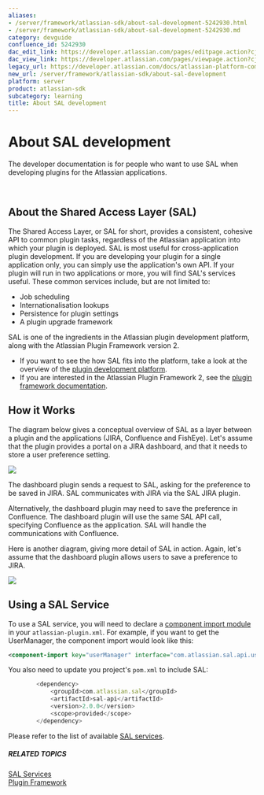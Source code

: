 ```yaml
---
aliases:
- /server/framework/atlassian-sdk/about-sal-development-5242930.html
- /server/framework/atlassian-sdk/about-sal-development-5242930.md
category: devguide
confluence_id: 5242930
dac_edit_link: https://developer.atlassian.com/pages/editpage.action?cjm=wozere&pageId=5242930
dac_view_link: https://developer.atlassian.com/pages/viewpage.action?cjm=wozere&pageId=5242930
legacy_url: https://developer.atlassian.com/docs/atlassian-platform-common-components/shared-access-layer/about-sal-development
new_url: /server/framework/atlassian-sdk/about-sal-development
platform: server
product: atlassian-sdk
subcategory: learning
title: About SAL development
---
```

# About SAL development

The developer documentation is for people who want to use SAL when developing plugins for the Atlassian applications.

 

## About the Shared Access Layer (SAL)

The Shared Access Layer, or SAL for short, provides a consistent, cohesive API to common plugin tasks, regardless of the Atlassian application into which your plugin is deployed. SAL is most useful for cross-application plugin development. If you are developing your plugin for a single application only, you can simply use the application's own API. If your plugin will run in two applications or more, you will find SAL's services useful. These common services include, but are not limited to:

-   Job scheduling
-   Internationalisation lookups
-   Persistence for plugin settings
-   A plugin upgrade framework

SAL is one of the ingredients in the Atlassian plugin development platform, along with the Atlassian Plugin Framework version 2.

-   If you want to see the how SAL fits into the platform, take a look at the overview of the <a href="/pages/createpage.action?spaceKey=SAL&amp;title=Atlassian+Plugin+Development+Platform" class="createlink">plugin development platform</a>.
-   If you are interested in the Atlassian Plugin Framework 2, see the [plugin framework documentation](https://developer.atlassian.com/display/PLUGINFRAMEWORK).

## How it Works

The diagram below gives a conceptual overview of SAL as a layer between a plugin and the applications (JIRA, Confluence and FishEye). Let's assume that the plugin provides a portal on a JIRA dashboard, and that it needs to store a user preference setting.

![](/server/framework/atlassian-sdk/images/saloverview.png)

The dashboard plugin sends a request to SAL, asking for the preference to be saved in JIRA. SAL communicates with JIRA via the SAL JIRA plugin.

Alternatively, the dashboard plugin may need to save the preference in Confluence. The dashboard plugin will use the same SAL API call, specifying Confluence as the application. SAL will handle the communications with Confluence.

Here is another diagram, giving more detail of SAL in action. Again, let's assume that the dashboard plugin allows users to save a preference to JIRA.  
  
![](/server/framework/atlassian-sdk/images/sal-in-action-50pc.png)

## Using a SAL Service

To use a SAL service, you will need to declare a [component import module](/server/framework/atlassian-sdk/component-import-plugin-module) in your `atlassian-plugin.xml`. For example, if you want to get the UserManager, the component import would look like this:

``` xml
<component-import key="userManager" interface="com.atlassian.sal.api.user.UserManager" />
```

You also need to update you project's `pom.xml` to include SAL:

``` javascript
        <dependency>
            <groupId>com.atlassian.sal</groupId>
            <artifactId>sal-api</artifactId>
            <version>2.0.0</version>
            <scope>provided</scope>
        </dependency>
```

Please refer to the list of available [SAL services](https://developer.atlassian.com/display/SAL/SAL+Services).

##### RELATED TOPICS

[SAL Services](https://developer.atlassian.com/display/SAL/SAL+Services)  
[Plugin Framework](https://developer.atlassian.com/display/PLUGINFRAMEWORK)


















































































































































































































































